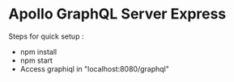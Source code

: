 # Apollo GraphQL Server Express

Steps for quick setup :

  - npm install
  - npm start
  - Access graphiql in "localhost:8080/graphql"
  
